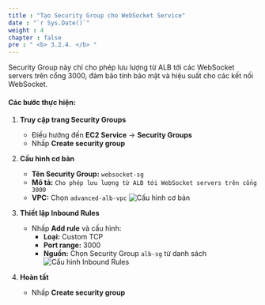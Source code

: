 ```yaml
---
title : "Tạo Security Group cho WebSocket Service"
date : "`r Sys.Date()`"
weight : 4
chapter : false
pre : " <b> 3.2.4. </b> "
---
```


Security Group này chỉ cho phép lưu lượng từ ALB tới các WebSocket servers trên cổng 3000, đảm bảo tính bảo mật và hiệu suất cho các kết nối WebSocket.

#### **Các bước thực hiện:**

1. **Truy cập trang Security Groups**
   - Điều hướng đến **EC2 Service** → **Security Groups**
   - Nhấp **Create security group**

2. **Cấu hình cơ bản**
   - **Tên Security Group:** `websocket-sg`
   - **Mô tả:** `Cho phép lưu lượng từ ALB tới WebSocket servers trên cổng 3000`
   - **VPC:** Chọn `advanced-alb-vpc`
   ![Cấu hình cơ bản](/images/3-VPCSetup/3.2-CreateSecurityGroup/3.2.4-WebSockerServiceSG/01-BasicConfig.png)

3. **Thiết lập Inbound Rules**
   - Nhấp **Add rule** và cấu hình:
     - **Loại:** Custom TCP
     - **Port range:** 3000
     - **Nguồn:** Chọn Security Group `alb-sg` từ danh sách
   ![Cấu hình Inbound Rules](/images/3-VPCSetup/3.2-CreateSecurityGroup/3.2.4-WebSockerServiceSG/02-InboundRule.png)

4. **Hoàn tất**
   - Nhấp **Create security group**